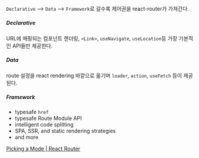 `Declarative` --> `Data` --> `Framework`로 갈수록 제어권을 react-router가 가져간다.

##### Declarative
URL에 매핑되는 컴포넌트 렌더링, `<Link>`, `useNavigate`, `useLocation`등 가장 기본적인 API들만 제공한다.

##### Data
route 설정을 react rendering 바깥으로 옮기며 `loader`, `action`, `useFetch` 등이 제공된다.

##### Framework
- typesafe `href`
- typesafe Route Module API
- intelligent code splitting
- SPA, SSR, and static rendering strategies
- and more

[Picking a Mode | React Router](https://reactrouter.com/start/modes)